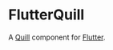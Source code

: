 # FlutterQuill

A [Quill] component for [Flutter].

[Quill]: https://quilljs.com
[Flutter]: https://github.com/flutter/flutter
